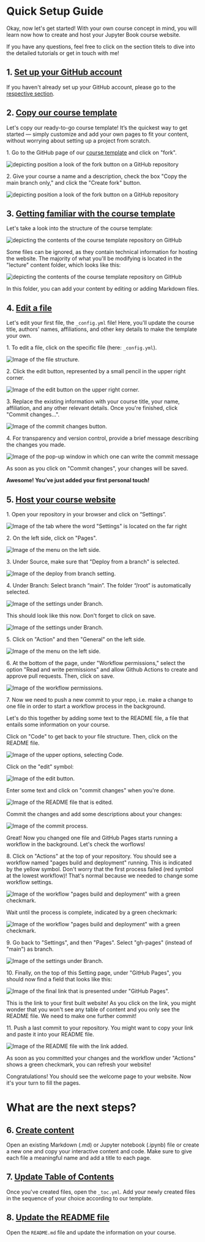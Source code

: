 # Quick Setup Guide 

Okay, now let's get started! With your own course concept in mind, you will learn now how to create and host your Jupyter Book course website. 


If you have any questions, feel free to click on the section titels to dive into the detailed tutorials or get in touch with me! 

## 1. [Set up your GitHub account](../1_github/account)
If you haven't already set up your GitHub account, please go to the [respective section](../1_github/account).  

## 2. [Copy our course template](../1_github/project)
Let's copy our ready-to-go course template! It’s the quickest way to get started — simply customize and add your own pages to fit your content, without worrying about setting up a project from scratch. 

1\. Go to the GitHub page of our [course template](https://github.com/luciebinder/course-template-minimal) and click on "fork".

![depicting position a look of the fork button on a GitHub repository](../../static/fork-button.png)

2\. Give your course a name and a description, check the box "Copy the main branch only," and click the "Create fork" button.

![depicting position a look of the fork button on a GitHub repository](../../static/create_fork.png)

## 3. [Getting familiar with the course template](../1_github/template)
Let's take a look into the structure of the course template:

![depicting the contents of the course template repository on GitHub](../../static/folder-structure_minimal-template.png)

Some files can be ignored, as they contain technical information for hosting the website. The majority of what you'll be modifying is located in the "lecture" content folder, which looks like this:

![depicting the contents of the course template repository on GitHub](../../static/lecture-folder-structure.png)

In this folder, you can add your content by editing or adding Markdown files.

## 4. [Edit a file](https://luciebinder.github.io/ws-openness-2025/content/1_github/template.html#make-your-first-adjustments)

Let's edit your first file, the `_config.yml` file! Here, you'll update the course title, authors' names, affiliations, and other key details to make the template your own.

1\. To edit a file, click on the specific file (here: `_config.yml`). 

![Image of the file structure.](../../static/click_on_file.png)

2\. Click the edit button, represented by a small pencil in the upper right corner. 

![Image of the edit button on the upper right corner.](../../static/edit_file.png)

3\. Replace the existing information with your course title, your name, affiliation, and any other relevant details. Once you're finished, click "Commit changes...".

![Image of the commit changes button.](../../static/commit_changes.png)

4\. For transparency and version control, provide a brief message describing the changes you made.

![Image of the pop-up window in which one can write the commit message](../../static/commit_message.png)

As soon as you click on "Commit changes", your changes will be saved.

**Awesome! You’ve just added your first personal touch!**


## 5. [Host your course website](../2_host/host_website)

1\. Open your repository in your browser and click on “Settings”.

![Image of the tab where the word "Settings" is located on the far right](../../static/settings.png)

2\. On the left side, click on "Pages".

![Image of the menu on the left side.](../../static/pages.png)
  
3\. Under Source, make sure that "Deploy from a branch" is selected.

![Image of the deploy from branch setting.](../../static/deploy-from-branch.png) 

4\. Under Branch: Select branch “main”. The folder “/root” is automatically selected.

![Image of the settings under Branch.](../../static/branch.png)

This should look like this now. Don't forget to click on save.

![Image of the settings under Branch.](../../static/save-branch.png)

5\. Click on "Action" and then "General" on the left side.

![Image of the menu on the left side.](../../static/actions-general.png)

6\. At the bottom of the page, under "Workflow permissions," select the option "Read and write permissions" and allow Github Actions to create and approve pull requests. Then, click on save.

![Image of the workflow permissions.](../../static/workflow_permissions.png)

7\. Now we need to push a new commit to your repo, i.e. make a change to one file in order to start a workflow process in the background.

Let's do this together by adding some text to the README file, a file that entails some information on your course. 

Click on "Code" to get back to your file structure. Then, click on the README file. 

![Image of the upper options, selecting Code.](../../static/code.png)

Click on the "edit" symbol: 

![Image of the edit button.](../../static/edit-readme.png)

Enter some text and click on "commit changes" when you're done.

![Image of the README file that is edited.](../../static/edit-readme2.png)

Commit the changes and add some descriptions about your changes:

![Image of the commit process.](../../static/commit-readme.png)

Great! Now you changed one file and GitHub Pages starts running a workflow in the background. Let's check the worflows!

8\. Click on "Actions" at the top of your repository. You should see a workflow named "pages build and deployment" running. This is indicated by the yellow symbol. Don't worry that the first process failed (red symbol at the lowest workflow)! That's normal because we needed to change some workflow settings.

![Image of the workflow "pages build and deployment" with a green checkmark.](../../static/action-click.png)

Wait until the process is complete, indicated by a green checkmark:

![Image of the workflow "pages build and deployment" with a green checkmark.](../../static/green-checkmark.png)

9\. Go back to "Settings", and then "Pages". Select "gh-pages" (instead of "main") as branch.
    
![Image of the settings under Branch.](../../static/gh-pages.png)

10\. Finally, on the top of this Setting page, under "GitHub Pages", you should now find a field that looks like this:

![Image of the final link that is presented under "GitHub Pages".](../../static/pages_link.png)

This is the link to your first built website!  As you click on the link, you might wonder that you won't see any table of content and you only see the README file. We need to make one further commit!

11\. Push a last commit to your repository. You might want to copy your link and paste it into your README file.

![Image of the README file with the link added.](../../static/edit-readme3.png)

As soon as you committed your changes and the workflow under "Actions" shows a green checkmark, you can refresh your website! 

Congratulations! You should see the welcome page to your website. Now it's your turn to fill the pages.


# What are the next steps?

## 6. [Create content](../3_create/intro)

Open an existing Markdown (.md) or Jupyter notebook (.ipynb) file or create a new one and copy your interactive content and code. Make sure to give each file a meaningful name and add a title to each page.

## 7. [Update Table of Contents](../3_create/setup-files)

Once you've created files, open the `_toc.yml`. Add your newly created files in the sequence of your choice according to our template.

## 8. [Update the README file](https://luciebinder.github.io/ws-openness-2025/content/1_github/template.html#the-readme)

Open the `README.md` file and update the information on your course.
